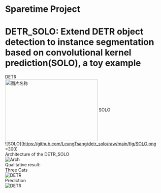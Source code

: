 # Sparetime Project
# DETR_SOLO: Extend DETR object detection to instance segmentation based on convolutional kernel prediction(SOLO), a toy example  
DETR  
<img src="[https://github.com/LeungTsang/detr_solo/raw/main/fig/DETR.png](" width = "300" height = "200" alt="图片名称" align=center />
SOLO  
![SOLO](https://github.com/LeungTsang/detr_solo/raw/main/fig/SOLO.png =300)  
Architecture of the DETR_SOLO  
![Arch](https://github.com/LeungTsang/detr_solo/raw/main/fig/DETR_SOLO.png)  
Qualitative result:  
Three Cats  
![DETR](https://github.com/LeungTsang/detr_solo/raw/main/fig/000000000977.jpg)  
Prediction  
![DETR](https://github.com/LeungTsang/detr_solo/raw/main/fig/Figure_10.png)  
